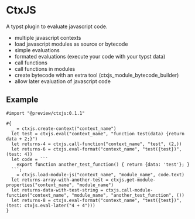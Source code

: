 # CtxJS

A typst plugin to evaluate javascript code.

- multiple javascript contexts
- load javascript modules as source or bytecode
- simple evaluations
- formated evaluations (execute your code with your typst data)
- call functions
- call functions in modules
- create bytecode with an extra tool (ctxjs_module_bytecode_builder)
- allow later evaluation of javascript code

## Example

```typst
#import "@preview/ctxjs:0.1.1"

#{
  _ = ctxjs.create-context("context_name")
  let test = ctxjs.eval("context_name", "function test(data) {return data + 2;}")
  let returns-4 = ctxjs.call-function("context_name", "test", (2,))
  let returns-6 = ctxjs.eval-format("context_name", "test({test})", (test: 4))
  let code = ```
    export function another_test_function() { return {data: 'test'}; }
  ```;
  _ = ctxjs.load-module-js("context_name", "module_name", code.text)
  let returns-array-with-another-test = ctxjs.get-module-properties("context_name", "module_name")
  let returns-data-with-test-string = ctxjs.call-module-function("context_name", "module_name", "another_test_function", ())
  let returns-8 = ctxjs.eval-format("context_name", "test({test})", (test: ctxjs.eval-later("4 + 4")))
}
```
